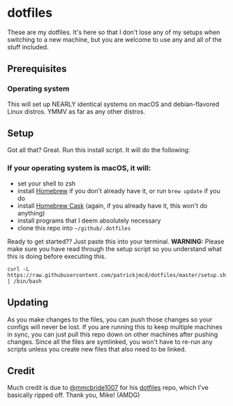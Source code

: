 # dotfiles

These are my dotfiles. It's here so that I don't lose any of my setups when switching to a new machine, but you are welcome to use any and all of the stuff included.

## Prerequisites

### Operating system

This will set up NEARLY identical systems on macOS and debian-flavored Linux distros. YMMV as far as any other distros.

## Setup

Got all that? Great. Run this install script. It will do the following:

### If your operating system is macOS, it will:

- set your shell to zsh
- install [Homebrew](http://brew.sh) if you don't already have it, or run `brew update` if you do
- install [Homebrew Cask](https://caskroom.github.io/) (again, if you already have it, this won't do anything)
- install programs that I deem absolutely necessary
- clone this repo into  `~/github/.dotfiles`

Ready to get started?? Just paste this into your terminal. **WARNING:** Please make sure you have read through the setup script so you understand what this is doing before executing this.

```Shell
curl -L https://raw.githubusercontent.com/patrickjmcd/dotfiles/master/setup.sh | /bin/bash
```

## Updating

As you make changes to the files, you can push those changes so your configs will never be lost. If you are running this to keep multiple machines in sync, you can just pull this repo down on other machines after pushing changes. Since all the files are symlinked, you won't have to re-run any scripts unless you create new files that also need to be linked.

## Credit

Much credit is due to [@mmcbride1007](https://github.com/mmcbride1007) for his [dotfiles](https://github.com/mmcbride1007/dotfiles) repo, which I've basically ripped off. Thank you, Mike! (AMDG)
